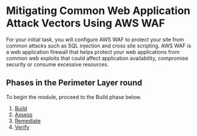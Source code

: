 # Mitigating Common Web Application Attack Vectors Using AWS WAF

For your initial task, you will configure AWS WAF to protect your site from common attacks such as SQL injection and cross site scripting. AWS WAF is a web application firewall that helps protect your web applications from common web exploits that could affect application availability, compromise security or consume excessive resources. 


## Phases in the Perimeter Layer round

To begin the module, proceed to the Build phase below.

1. [Build](./build.md)
2. [Assess](./assess.md)
3. [Remediate](./remediate.md)
4. [Verify](./verify.md)
